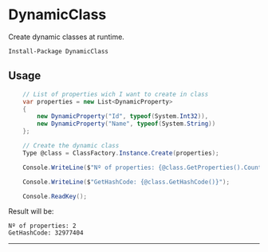 # DynamicClass
Create dynamic classes at runtime.  

```
Install-Package DynamicClass
```  
  
## Usage  
```csharp
    // List of properties wich I want to create in class
    var properties = new List<DynamicProperty>
    {
        new DynamicProperty("Id", typeof(System.Int32)),
        new DynamicProperty("Name", typeof(System.String))
    };

    // Create the dynamic class
    Type @class = ClassFactory.Instance.Create(properties);

    Console.WriteLine($"Nº of properties: {@class.GetProperties().Count()}");

    Console.WriteLine($"GetHashCode: {@class.GetHashCode()}");

    Console.ReadKey();
```
  
Result will be:  

```
Nº of properties: 2
GetHashCode: 32977404
```
---
